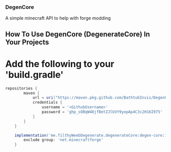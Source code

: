 ### DegenCore
A simple minecraft API to help with forge modding

## How To Use DegenCore (DegenerateCore) In Your Projects
# Add the following to your 'build.gradle'

```gradle
repositories {
        maven {
            url = uri("https://maven.pkg.github.com/BathtubInvis/DegenCore")
            credentials {
                username = '<GithubUsername>'
                password = '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'
            }
        }
    }

    implementation('me.filthyWeebDegenerate.degenerateCore:degen-core:1.1.0') {
        exclude group: 'net.minecraftforge'
    }
```
